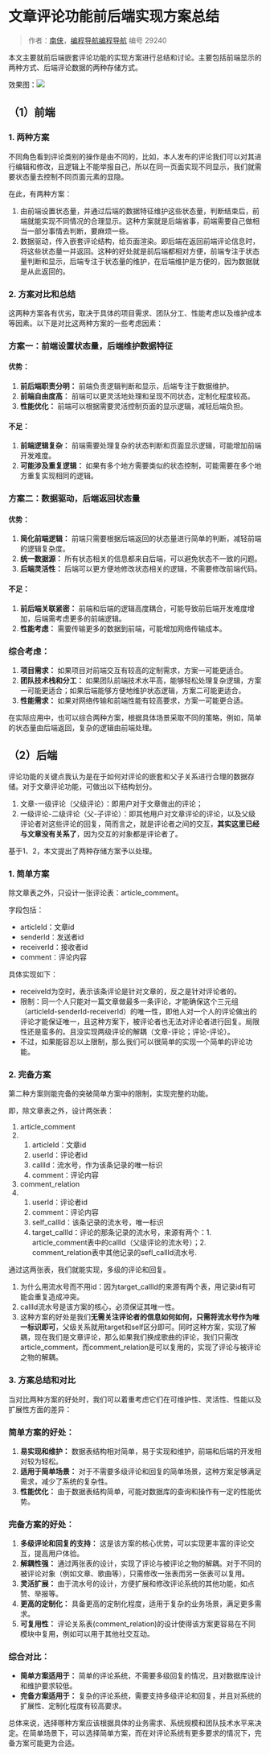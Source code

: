 # 文章评论功能前后端实现方案总结

> 作者：[南侠](https://gitee.com/crzzx)，[编程导航编程导航](https://wx.zsxq.com/dweb2/index/group/51122858222824) 编号 29240

本文主要就前后端嵌套评论功能的实现方案进行总结和讨论。主要包括前端显示的两种方式、后端评论数据的两种存储方式。

效果图：![](https://pic.yupi.icu/5563/202312201920572.png)

## （1）前端

### 1. 两种方案

不同角色看到评论类别的操作是由不同的，比如，本人发布的评论我们可以对其进行编辑和修改，且逻辑上不能举报自己，所以在同一页面实现不同显示，我们就需要状态量去控制不同页面元素的显隐。

在此，有两种方案：

1. 由前端设置状态量，并通过后端的数据特征维护这些状态量，判断结束后，前端就能实现不同情况的合理显示。这种方案就是后端省事，前端需要自己做相当一部分事情去判断，要麻烦一些。
2. 数据驱动，传入嵌套评论结构，给页面渲染。即后端在返回前端评论信息时，将这些状态量一并返回。这种的好处就是前后端都相对方便，前端专注于状态量判断和显示，后端专注于状态量的维护，在后端维护是方便的，因为数据就是从此返回的。

### 2. 方案对比和总结

这两种方案各有优劣，取决于具体的项目需求、团队分工、性能考虑以及维护成本等因素。以下是对比这两种方案的一些考虑因素：

### 方案一：前端设置状态量，后端维护数据特征

#### 优势：

1. **前后端职责分明：** 前端负责逻辑判断和显示，后端专注于数据维护。
2. **前端自由度高：** 前端可以更灵活地处理和呈现不同状态，定制化程度较高。
3. **性能优化：** 前端可以根据需要灵活控制页面的显示逻辑，减轻后端负担。

#### 不足：

1. **前端逻辑复杂：** 前端需要处理复杂的状态判断和页面显示逻辑，可能增加前端开发难度。
2. **可能涉及重复逻辑：** 如果有多个地方需要类似的状态控制，可能需要在多个地方重复实现相同的逻辑。

### 方案二：数据驱动，后端返回状态量

#### 优势：

1. **简化前端逻辑：** 前端只需要根据后端返回的状态量进行简单的判断，减轻前端的逻辑复杂度。
2. **统一数据源：** 所有状态相关的信息都来自后端，可以避免状态不一致的问题。
3. **后端灵活性：** 后端可以更方便地修改状态相关的逻辑，不需要修改前端代码。

#### 不足：

1. **前后端关联紧密：** 前端和后端的逻辑高度耦合，可能导致前后端开发难度增加，后端需考虑更多的前端逻辑。
2. **性能考虑：** 需要传输更多的数据到前端，可能增加网络传输成本。

### 综合考虑：

1. **项目需求：** 如果项目对前端交互有较高的定制需求，方案一可能更适合。
2. **团队技术栈和分工：** 如果团队前端技术水平高，能够轻松处理复杂逻辑，方案一可能更适合；如果后端能够方便地维护状态逻辑，方案二可能更适合。
3. **性能需求：** 如果对网络传输和前端性能有较高要求，方案一可能更合适。

在实际应用中，也可以综合两种方案，根据具体场景采取不同的策略，例如，简单的状态量由后端返回，复杂的逻辑由前端处理。

## （2）后端

评论功能的关键点我认为是在于如何对评论的嵌套和父子关系进行合理的数据存储。对于文章评论功能，可做出以下结构划分。

1. 文章-一级评论（父级评论）：即用户对于文章做出的评论；
2. 一级评论-二级评论（父-子评论）：即其他用户对文章评论的评论，以及父级评论者对这些评论的回复，简而言之，就是评论者之间的交互，**其实这里已经与文章没有关系了**，因为交互的对象都是评论者了。

基于1、2，本文提出了两种存储方案予以处理。

### 1. 简单方案

除文章表之外，只设计一张评论表：article_comment。

字段包括：

- articleId：文章id
- senderId：发送者id
- receiverId：接收者id
- comment：评论内容

具体实现如下：

- receiveId为空时，表示该条评论是针对文章的，反之是针对评论者的。
- 限制：同一个人只能对一篇文章做最多一条评论，才能确保这个三元组（articleId-senderId-receiverId）的唯一性，即他人对一个人的评论做出的评论才能保证唯一，且这种方案下，被评论者也无法对评论者进行回复。局限性还是蛮多的。且没实现两级评论的解耦（文章-评论；评论-评论）。
- 不过，如果能容忍以上限制，那么我们可以很简单的实现一个简单的评论功能。

### 2. 完备方案

第二种方案则能完备的突破简单方案中的限制，实现完整的功能。

即，除文章表之外，设计两张表：

1. article_comment
2. 1. articleId：文章id
   2. userId：评论者id
   3. callId：流水号，作为该条记录的唯一标识
   4. comment：评论内容
3. comment_relation
4. 1. userId：评论者id
   2. comment：评论内容
   3. self_callId：该条记录的流水号，唯一标识
   4. target_callId：评论的那条记录的流水号，来源有两个：1. article_comment表中的callId（父级评论的流水号）；2. comment_relation表中其他记录的sefl_callId流水号.

通过这两张表，我们就能实现，多级的评论和回复。

1. 为什么用流水号而不用id：因为target_callId的来源有两个表，用记录id有可能会重复造成冲突。
2. callId流水号是该方案的核心，必须保证其唯一性。
3. 这种方案的好处是我们**无需关注评论者的信息如何如何，只需将流水号作为唯一标识即可**，父级关系就用target和self区分即可。同时这种方案，实现了解耦，现在我们是文章评论，那么如果我们换成歌曲的评论，我们只需改article_comment，而comment_relation是可以复用的，实现了评论与被评论之物的解耦。

### 3. 方案总结和对比

当对比两种方案的好处时，我们可以着重考虑它们在可维护性、灵活性、性能以及扩展性方面的差异：

### 简单方案的好处：

1. **易实现和维护：** 数据表结构相对简单，易于实现和维护，前端和后端的开发相对较为轻松。
2. **适用于简单场景：** 对于不需要多级评论和回复的简单场景，这种方案足够满足需求，减少了系统的复杂性。
3. **性能优化：** 由于数据表结构简单，可能对数据库的查询和操作有一定的性能优势。

### 完备方案的好处：

1. **多级评论和回复的支持：** 这是该方案的核心优势，可以实现更丰富的评论交互，提高用户体验。
2. **解耦性强：** 通过两张表的设计，实现了评论与被评论之物的解耦。对于不同的被评论对象（例如文章、歌曲等），只需修改一张表而另一张表可以复用。
3. **灵活扩展：** 由于流水号的设计，方便扩展和修改评论系统的其他功能，如点赞、举报等。
4. **更高的定制化：** 具备更高的定制化程度，适用于复杂的业务场景，满足更多需求。
5. **可复用性：** 评论关系表(comment_relation)的设计使得该方案更容易在不同模块中复用，例如可以用于其他社交互动。

### 综合对比：

- **简单方案适用于：** 简单的评论系统，不需要多级回复的情况，且对数据库设计和维护要求较低。
- **完备方案适用于：** 复杂的评论系统，需要支持多级评论和回复，并且对系统的扩展性、定制化程度有较高要求。

总体来说，选择哪种方案应该根据具体的业务需求、系统规模和团队技术水平来决定。在简单场景下，可以选择简单方案，而在对评论系统有更多要求的情况下，完备方案可能更为合适。